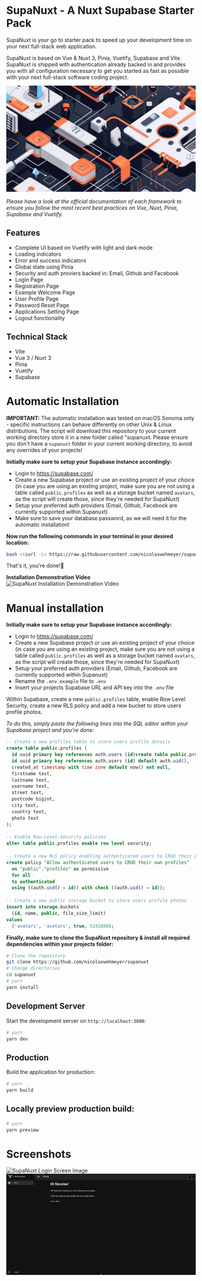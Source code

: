 #  SupaNuxt - A Nuxt Supabase Starter Pack
SupaNuxt is your go to starter pack to speed up your development time on your next full-stack web application.

SupaNuxt is based on Vue & Nuxt 3, Pinia, Vuetify, Supabase and Vite. SupaNuxt is shipped with authentication already backed in and provides you with all configuration necessary to get you started as fast as possible with your next full-stack software coding project.

![SupaNuxt Header Image](image.png)

*Please have a look at the official documentation of each framework to ensure you follow the most recent best practices on Vue, Nuxt, Pinia, Supabase and Vuetify.*

## Features
- Complete UI based on Vuetify with light and dark mode
- Loading indicators
- Error and success indicators
- Global state using Pinia
- Security and auth proviers backed in: Email, Github and Facebook
- Login Page
- Registration Page
- Example Welcome Page
- User Profile Page
- Password Reset Page
- Applications Setting Page
- Logout functionality

## Technical Stack
- Vite
- Vue 3 / Nuxt 3
- Pinia
- Vuetify
- Supabase

# Automatic Installation
**IMPORTANT:** The automatic installation was tested on macOS Sonoma only - specific instructions can behave differently on other Unix & Linux distributions. The script will download this repository to your current working directory store it in a new folder called "supanuxt. Please ensure you don't have a ```supanuxt``` folder in your current working directory, to avoid any overrides of your projects!

**Initially make sure to setup your Supabase instance accordingly:**
- Login to https://supabase.com/
- Create a new Supabase project or use an existing project of your choice (in case you are using an existing project, make sure you are not using a table called ```public.profiles``` as well as a storage bucket named ```avatars```, as the script will create those, since they're needed for SupaNuxt)
- Setup your preferred auth providers (Email, Github, Facebook are currently supported within Supanuxt)
- Make sure to save your database password, as we will need it for the automatic installation!

**Now run the following commands in your terminal in your desired location:**
```bash
bash <(curl -Ls https://raw.githubusercontent.com/nicolaswehmeyer/supanuxt/main/install.sh)
```

That's it, you're done!🚀

**Installation Demonstration Video**
![SupaNuxt Installation Demonstration Video](installation.gif)

# Manual installation
**Initially make sure to setup your Supabase instance accordingly:**
- Login to https://supabase.com/
- Create a new Supabase project or use an existing project of your choice (in case you are using an existing project, make sure you are not using a table called ```public.profiles``` as well as a storage bucket named ```avatars```, as the script will create those, since they're needed for SupaNuxt)
- Setup your preferred auth providers (Email, Github, Facebook are currently supported within Supanuxt)
- Rename the ```.env.example``` file to ```.env```
- Insert your projects Supabase URL and API key into the ```.env``` file

Within Supabase, create a new ```public.profiles``` table, enable Row Level Security, create a new RLS policy and add a new bucket to store users profile photos.

*To do this, simply paste the following lines into the SQL editor within your Supabase project and you're done:*
```sql
-- Create a new profiles table to store users profile details
create table public.profiles (
  id uuid primary key references auth.users (id)create table public.profiles (
  id uuid primary key references auth.users (id) default auth.uid(),
  created_at timestamp with time zone default now() not null,
  firstname text,
  lastname text,
  username text,
  street text,
  postcode bigint,
  city text,
  country text,
  photo text
);

-- Enable Row-Level-Security policies
alter table public.profiles enable row level security;

-- Create a new RLS policy enabling authenticated users to CRUD their profiles
create policy "Allow authenticated users to CRUD their own profiles"
  on "public"."profiles" as permissive
  for all
  to authenticated
  using ((auth.uid() = id)) with check ((auth.uid() = id));

-- Create a new public storage bucket to store users profile photos
insert into storage.buckets
  (id, name, public, file_size_limit)
values
  ('avatars', 'avatars', true, 5242880);
```

**Finally, make sure to clone the SupaNuxt repository & install all required dependencies within your projects folder:**
```bash
# Clone the repository
git clone https://github.com/nicolaswehmeyer/supanuxt
# Change directories
cd supanuxt
# yarn
yarn install
```

## Development Server
Start the development server on `http://localhost:3000`:

```bash
# yarn
yarn dev
```

## Production
Build the application for production:

```bash
# yarn
yarn build
```

## Locally preview production build:
```bash
# yarn
yarn preview
```

# Screenshots
![SupaNuxt Login Screen Image](login-screen.png)
![SupaNuxt Home Screen Image](home-screen.png)
